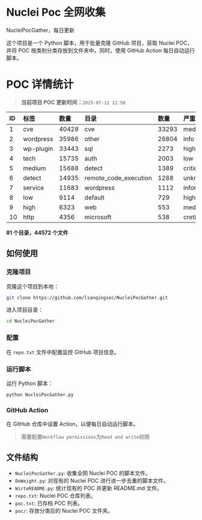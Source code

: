 # Nuclei Poc 全网收集
NucleiPocGather，每日更新

这个项目是一个 Python 脚本，用于批量克隆 GitHub 项目，获取 Nuclei POC，并将 POC 按类别分类存放到文件夹中。同时，使用 GitHub Action 每日自动运行脚本。
# POC 详情统计

> **当前项目 POC 更新时间：**`2025-07-12 12:58`

| ID | 标签      | 数量 | 目录       | 数量 | 严重性   | 数量 |
|:---| :-------- | :--- | :--------- | :--- | :------- | :--- |
| 1 | cve | 40428 | cve | 33293 | medium | 22019 |
| 2 | wordpress | 35986 | other | 26804 | info | 21395 |
| 3 | wp-plugin | 33443 | sql | 2273 | high | 13544 |
| 4 | tech | 15735 | auth | 2003 | low | 10304 |
| 5 | medium | 15688 | detect | 1389 | critical | 7529 |
| 6 | detect | 14935 | remote_code_execution | 1288 | unknown | 99 |
| 7 | service | 11683 | wordpress | 1112 | informative | 17 |
| 8 | low | 9114 | default | 729 | hight | 16 |
| 9 | high | 6323 | web | 553 | meduim | 4 |
| 10 | http | 4356 | microsoft | 538 | cretical | 2 |

**81 个目录，44572 个文件**
## 如何使用

### 克隆项目

克隆这个项目到本地：

```bash
git clone https://github.com/lianqingsec/NucleiPocGather.git
```

进入项目目录：

```bash
cd NucleiPocGather
```

### 配置

在 `repo.txt` 文件中配置监控 GitHub 项目信息。

### 运行脚本

运行 Python 脚本：

```bash
python NucleiPocGather.py
```

### GitHub Action

在 GitHub 仓库中设置 Action，以便每日自动运行脚本。

> 需要配置`Workflow permissions`为`Read and write`权限

## 文件结构

- `NucleiPocGather.py`: 收集全网 Nuclei POC 的脚本文件。
- `DeWeight.py`: 对现有的 Nuclei POC 进行进一步去重的脚本文件。
- `WirteREADME.py`: 统计现有的 POC 并更新 README.md 文件。
- `repo.txt`: Nuclei POC 仓库列表。
- `poc.txt`: 已存档 POC 列表。
- `poc/`: 存放分类后的 Nuclei POC 文件夹。

